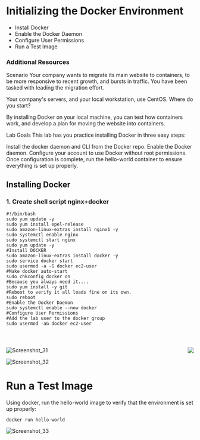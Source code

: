 # Initializing the Docker Environment
- Install Docker
- Enable the Docker Daemon
- Configure User Permissions
- Run a Test Image


### Additional Resources
Scenario
Your company wants to migrate its main website to containers, to be more responsive to recent growth, and bursts in traffic. You have been tasked with leading the migration effort.

Your company's servers, and your local workstation, use CentOS. Where do you start?

By installing Docker on your local machine, you can test how containers work, and develop a plan for moving the website into containers.

Lab Goals
This lab has you practice installing Docker in three easy steps:

Install the docker daemon and CLI from the Docker repo.
Enable the Docker daemon.
Configure your account to use Docker without root permissions.
Once configuration is complete, run the hello-world container to ensure everything is set up properly.

## Installing Docker
### 1. Create shell script nginx+docker

```
#!/bin/bash
sudo yum update -y
sudo yum install epel-release
sudo amazon-linux-extras install nginx1 -y 
sudo systemctl enable nginx
sudo systemctl start nginx
sudo yum update -y
#Install DOCKER
sudo amazon-linux-extras install docker -y
sudo service docker start
sudo usermod -a -G docker ec2-user
#Make docker auto-start
sudo chkconfig docker on
#Because you always need it....
sudo yum install -y git
#Reboot to verify it all loads fine on its own.
sudo reboot
#Enable the Docker Daemon
sudo systemctl enable --now docker
#Configure User Permissions
#Add the lab user to the docker group
sudo usermod -aG docker ec2-user




```
<img src="https://user-images.githubusercontent.com/106797604/197916448-53d64a45-cd81-40f6-9675-ede23ad789ee.png" align="right">


![Screenshot_31](https://user-images.githubusercontent.com/106797604/197916658-ffd9950b-7b19-46a8-a2d9-c61bb61ba22f.png)

![Screenshot_32](https://user-images.githubusercontent.com/106797604/197918253-820bb900-cc09-415c-9df4-b8b38fd63d52.png)


# Run a Test Image
Using docker, run the hello-world image to verify that the environment is set up properly:
```
docker run hello-world
```

![Screenshot_33](https://user-images.githubusercontent.com/106797604/197918556-3842a5d2-1877-4cd7-b041-a0d5cf5a6cc3.png)



